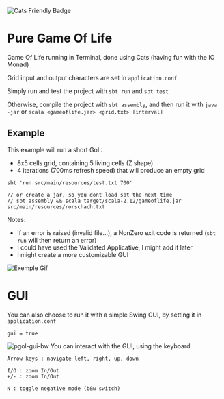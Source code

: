 ![Cats Friendly Badge](https://typelevel.org/cats/img/cats-badge-tiny.png)

Pure Game Of Life
=

Game Of Life running in Terminal, done using Cats (having fun with the IO Monad)

Grid input and output characters are set in `application.conf`

Simply run and test the project with `sbt run` and `sbt test`

Otherwise, compile the project with `sbt assembly`, and then run it with `java -jar` or `scala <gameoflife.jar> <grid.txt> [interval]`

Example
-
This example will run a short GoL:
 - 8x5 cells grid, containing 5 living cells (Z shape)
 - 4 iterations (700ms refresh speed) that will produce an empty grid

```
sbt 'run src/main/resources/test.txt 700'

// or create a jar, so you dont load sbt the next time
// sbt assembly && scala target/scala-2.12/gameoflife.jar src/main/resources/rorschach.txt
```

Notes:
 - If an error is raised (invalid file...), a NonZero exit code is returned (`sbt run` will then return an error)
 - I could have used the Validated Applicative, I might add it later
 - I might create a more customizable GUI

![Exemple Gif](https://gist.githubusercontent.com/rbobillo/671be48dfb70466a6d788922c1b2fb7e/raw/51bb4f6c0acd02c062942ac109a9b895f769a1de/gol_ror.gif)

GUI
=
You can also choose to run it with a simple Swing GUI, by setting it in `application.conf`
```
gui = true
```
![pgol-gui-bw](https://user-images.githubusercontent.com/6177702/68556332-bed4aa80-0429-11ea-81c8-87db3d764221.png)
You can interact with the GUI, using the keyboard
```
Arrow keys : navigate left, right, up, down

I/O : zoom In/Out
+/- : zoom In/Out

N : toggle negative mode (b&w switch)
```
